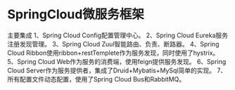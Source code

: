 # SpringCloud微服务框架
主要集成
  1、Spring Cloud Config配置管理中心。
  2、Spring Cloud Eureka服务注册发现管理。
  3、Spring Cloud Zuul智能路由、负责、断路器。
  4、Spring Cloud Ribbon使用ribbon+restTemplete作为服务发现，同时使用了hystrix。
  5、Spring Cloud Web作为服务的消费端，使用feign提供服务发现。
  6、Spring Cloud Server作为服务提供者，集成了Druid+Mybatis+MySql简单的实现。
  7、所有配置文件动态配置，使用了Spring Cloud Bus和RabbitMQ。
  
